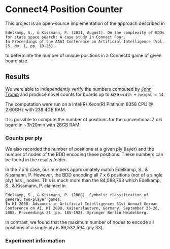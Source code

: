 # Connect4 Position Counter

This project is an open-source implementation of the approach described in
```
Edelkamp, S., & Kissmann, P. (2011, August). On the complexity of BDDs for state space search: A case study in Connect Four.
In Proceedings of the AAAI Conference on Artificial Intelligence (Vol. 25, No. 1, pp. 18-23).
```
to determinte the number of unique positions in a Connect4 game of given board size.


## Results
We were able to independently verify the numbers computed by [John Tromp](https://tromp.github.io/c4/c4.html) and produce novel counts for boards up to size `width + height = 14`.

The computation were run on a Intel(R) Xeon(R) Platinum 8358 CPU @ 2.60GHz with 238.4GB RAM.

It is possible to compute the number of positions for the conventional 7 x 6 board in ~3h20min with 28GB RAM.

### Counts per ply

We also recorded the number of positions at a given ply (layer) and the number of nodes of the BDD encoding these positions.
These numbers can be found in the results folder.

In the 7 x 6 case, our numbers approximately match Edelkamp, S., & Kissmann, P.
However, the BDD encoding all 7 x 6 positions (not of a single ply) has _ nodes.
This is much more than the 84,088,763 which Edelkamp, S., & Kissmann, P. claimed in 
```
Edelkamp, S., & Kissmann, P. (2008). Symbolic classification of general two-player games.
In KI 2008: Advances in Artificial Intelligence: 31st Annual German Conference on AI, KI 2008, Kaiserslautern, Germany, September 23-26, 2008. Proceedings 31 (pp. 185-192). Springer Berlin Heidelberg.
```
In contrast, we found that the maximum number of nodes to encode all positions of a single ply is 86,532,594 (ply 33).

### Experiment information